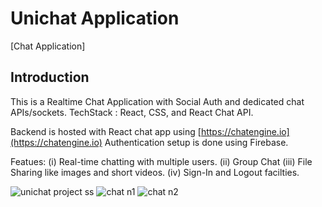 # Unichat Application

[Chat Application] 

## Introduction
This is a Realtime Chat Application with Social Auth and dedicated chat APIs/sockets.
TechStack : React, CSS, and React Chat API.

Backend is hosted with React chat app using [https://chatengine.io](https://chatengine.io)
Authentication setup is done using Firebase.

Featues:
(i) Real-time chatting with multiple users.
(ii) Group Chat
(iii) File Sharing like images and short videos.
(iv) Sign-In and Logout facilties.




![unichat project ss](https://user-images.githubusercontent.com/61105948/166153302-c44ec19f-ac8c-42fa-91c4-89de0aaa2d08.png)
![chat n1](https://user-images.githubusercontent.com/61105948/166153311-cb5ab3a8-7dbb-4d1f-b2d8-4d428855a424.png)
![chat n2](https://user-images.githubusercontent.com/61105948/166153313-8062a795-e806-43a8-a829-23cc1b4d6602.png)

